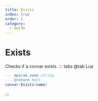 ```yaml
---
title: Exists
index: true
order: 2
category:
  - Guide
---
```


# Exists
Checks if a convar exists.
::: tabs
@tab Lua
```lua
--- @param name string
--- @return bool
convar:Exists(name)
```

:::